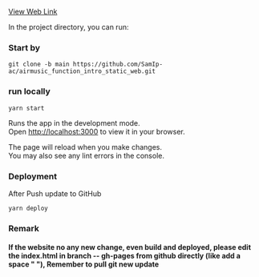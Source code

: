 [View Web Link](https://samip-ac.github.io/airmusic_function_intro_static_web)

In the project directory, you can run:

### Start by
```Shell
git clone -b main https://github.com/SamIp-ac/airmusic_function_intro_static_web.git
```
### run locally 
```Shell
yarn start
```

Runs the app in the development mode.\
Open [http://localhost:3000](http://localhost:3000) to view it in your browser.

The page will reload when you make changes.\
You may also see any lint errors in the console.

### Deployment
After Push update to GitHub

```Shell
yarn deploy
```

### Remark
#### If the website no any new change, even build and deployed, please edit the index.html in branch -- **gh-pages** from github directly (like add a space " "), Remember to pull git new update